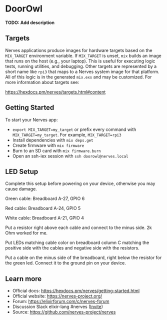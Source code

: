 # DoorOwl

**TODO: Add description**

## Targets

Nerves applications produce images for hardware targets based on the
`MIX_TARGET` environment variable. If `MIX_TARGET` is unset, `mix` builds an
image that runs on the host (e.g., your laptop). This is useful for executing
logic tests, running utilities, and debugging. Other targets are represented by
a short name like `rpi3` that maps to a Nerves system image for that platform.
All of this logic is in the generated `mix.exs` and may be customized. For more
information about targets see:

https://hexdocs.pm/nerves/targets.html#content

## Getting Started

To start your Nerves app:
  * `export MIX_TARGET=my_target` or prefix every command with
    `MIX_TARGET=my_target`. For example, `MIX_TARGET=rpi3`
  * Install dependencies with `mix deps.get`
  * Create firmware with `mix firmware`
  * Burn to an SD card with `mix firmware.burn`
  * Open an ssh-iex session with `ssh doorowl@nerves.local`


## LED Setup
Complete this setup before powering on your device, otherwise you may cause damage.

Green cable: Breadboard A-27, GPIO 6

Red cable: Breadboard A-24, GPIO 5

White cable: Breadboard A-21, GPIO 4

Put a resistor right above each cable and connect to the minus side. 2k Ohm worked for me.

Put LEDs matching cable color on breadboard column C matching the positive side with the cables and negative side with the resistors.

Put a cable on the minus side of the breadboard, right below the resistor for the green led. Connect it to the ground pin on your device.



## Learn more

  * Official docs: https://hexdocs.pm/nerves/getting-started.html
  * Official website: https://nerves-project.org/
  * Forum: https://elixirforum.com/c/nerves-forum
  * Discussion Slack elixir-lang #nerves ([Invite](https://elixir-slackin.herokuapp.com/))
  * Source: https://github.com/nerves-project/nerves
